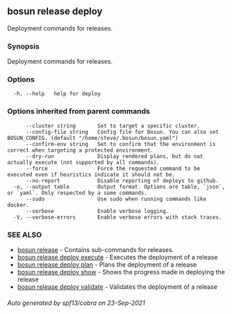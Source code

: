 ## bosun release deploy

Deployment commands for releases.

### Synopsis

Deployment commands for releases.

### Options

```
  -h, --help   help for deploy
```

### Options inherited from parent commands

```
      --cluster string       Set to target a specific cluster.
      --config-file string   Config file for Bosun. You can also set BOSUN_CONFIG. (default "/home/steve/.bosun/bosun.yaml")
      --confirm-env string   Set to confirm that the environment is correct when targeting a protected environment.
      --dry-run              Display rendered plans, but do not actually execute (not supported by all commands).
      --force                Force the requested command to be executed even if heuristics indicate it should not be.
      --no-report            Disable reporting of deploys to github.
  -o, --output table         Output format. Options are table, `json`, or `yaml`. Only respected by a some commands.
      --sudo                 Use sudo when running commands like docker.
      --verbose              Enable verbose logging.
  -V, --verbose-errors       Enable verbose errors with stack traces.
```

### SEE ALSO

* [bosun release](bosun_release.md)	 - Contains sub-commands for releases.
* [bosun release deploy execute](bosun_release_deploy_execute.md)	 - Executes the deployment of a release
* [bosun release deploy plan](bosun_release_deploy_plan.md)	 - Plans the deployment of a release
* [bosun release deploy show](bosun_release_deploy_show.md)	 - Shows the progress made in deploying the release
* [bosun release deploy validate](bosun_release_deploy_validate.md)	 - Validates the deployment of a release

###### Auto generated by spf13/cobra on 23-Sep-2021
